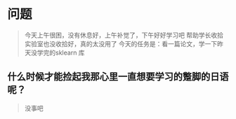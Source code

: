 # 问题

> 今天上午很困，没有休息好，上午补觉了，下午好好学习吧
> 帮助学长收拾实验室也没收拾好，真的太没用了
> 今天的任务是：看一篇论文，学一下昨天没学完的sklearn 库

## 什么时候才能捡起我那心里一直想要学习的蹩脚的日语呢？

> 没事吧
>
